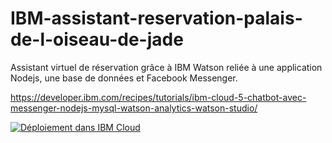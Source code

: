 # IBM-assistant-reservation-palais-de-l-oiseau-de-jade
Assistant virtuel de réservation grâce à IBM Watson reliée à une application Nodejs, une base de données et Facebook Messenger.

https://developer.ibm.com/recipes/tutorials/ibm-cloud-5-chatbot-avec-messenger-nodejs-mysql-watson-analytics-watson-studio/

[![Déploiement dans IBM Cloud](https://cloud.ibm.com/devops/setup/deploy/button.png)](https://cloud.ibm.com/devops/setup/deploy?repository=https://github.com/cherryclass/IBM-poj&branch=master)
